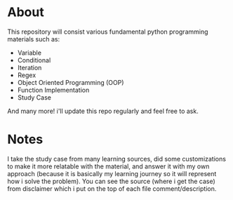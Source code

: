 # About
This repository will consist various fundamental python programming materials such as:
- Variable
- Conditional
- Iteration
- Regex
- Object Oriented Programming (OOP)
- Function Implementation
- Study Case

And many more! i'll update this repo regularly and feel free to ask. 

# Notes
I take the study case from many learning sources, did some customizations to make it more relatable with the material, and answer it with my own approach (because it is basically my learning journey so it will represent how i solve the problem). You can see the source (where i get the case) from disclaimer which i put on the top of each file comment/description. 

